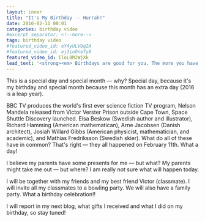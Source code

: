 ```yaml
---
layout: inner
title: "It's My Birthday -- Hurrah!"
date: 2016-02-11 00:01
categories: birthday video
#excerpt_separator: <!--more-->
tags: birthday video
#featured_video_id: eY4yULVQqIA
#featured_video_id: ej3ioOneTy8
featured_video_id: IloLBM2WjXk
lead_text: '<strong><em> Birthdays are good for you. The more you have, the longer you live.</em></strong>'
---
```


 This is a special day and special month &mdash; why? Special day, because it's my birthday and special month because this month has an extra day (2016 is a leap year).
 <!--more-->
 BBC TV produces the world's first ever science fiction TV program, Nelson Mandela released from Victor Verster Prison outside Cape Town, Space Shuttle Discovery launched. Elsa Beskow (Swedish author and illustrator), Richard Hamming (American mathematican), Arne Jacobsen (Danish architect), Josiah Willard Gibbs (American physicist, mathematician, and academic), and Mathias Fredriksson (Swedish skier). What do all of these have in common? That's right &mdash; they all happened on February 11th. What a day! 

I believe my parents have some presents for me &mdash; but what? My parents might take me out  &mdash; but where? I am really not sure what will happen today. 

I will be together with my friends and my best friend Victor (classmate). I will invite all my classmates to a bowling party. We will also have a family party. What a birthday celebration!!
<!--
Jag ska ha mitt kompiskalas tillsammans med min bästa vän Victor (som går i samma klass).
Jag vill  bjuda alla i klassen och det blir antagligen bowlingkalas. Sen ska vi också ha ett släktkalas.
-->

I will report in my next blog, what gifts I received and what I did on my birthday, so stay tuned!